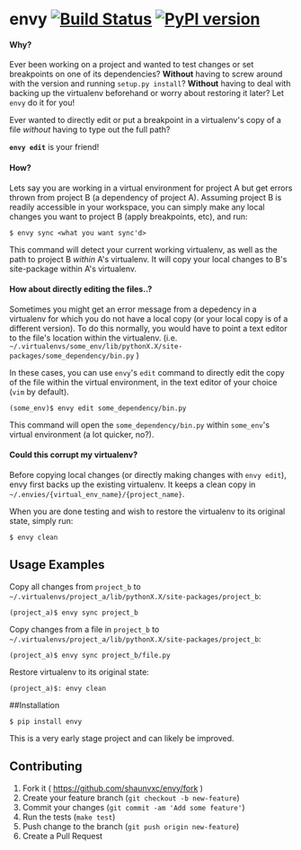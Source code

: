 # envy [![Build Status](https://travis-ci.org/shaunvxc/envy.svg?branch=master)](https://travis-ci.org/shaunvxc/envy) [![PyPI version](https://badge.fury.io/py/envy.svg)](https://badge.fury.io/py/envy)

#### Why?
Ever been working on a project and wanted to test changes or set breakpoints on one of its dependencies? **Without** having to screw around with the version and running `setup.py install`? **Without** having to deal with backing up the virtualenv beforehand or worry about restoring it later? Let `envy` do it for you!

Ever wanted to directly edit or put a breakpoint in a virtualenv's copy of a file *without* having to type out the full path?

**`envy edit`** is your friend!

#### How?
Lets say you are working in a virtual environment for project A but get errors thrown from project B (a dependency of project A).  Assuming project B is readily accessible in your workspace, you can simply make any local changes you want to project B (apply breakpoints, etc), and run:

    $ envy sync <what you want sync'd>
  
This command will detect your current working virtualenv, as well as the path to project B *within* A's virtualenv.  It will copy your local changes to B's site-package within A's virtualenv.

#### How about directly editing the files..?
Sometimes you might get an error message from a depedency in a virtualenv for which you do not have a local copy (or your local copy is of a different version).  To do this normally, you would have to point a text editor to the file's location within the virtualenv. (i.e. `~/.virtualenvs/some_env/lib/pythonX.X/site-packages/some_dependency/bin.py` )

In these cases, you can use `envy`'s `edit` command to directly edit the copy of the file within the virtual environment, in the text editor of your choice (`vim` by default).

    (some_env)$ envy edit some_dependency/bin.py

This command will open the `some_dependency/bin.py` within `some_env`'s virtual environment (a lot quicker, no?).

#### Could this corrupt my virtualenv?
Before copying local changes (or directly making changes with `envy edit`), envy first backs up the existing virtualenv.  It keeps a clean copy in `~/.envies/{virtual_env_name}/{project_name}`.

When you are done testing and wish to restore the virtualenv to its original state, simply run:

    $ envy clean

## Usage Examples
Copy all changes from `project_b` to `~/.virtualenvs/project_a/lib/pythonX.X/site-packages/project_b`:

`(project_a)$ envy sync project_b `

Copy changes from a file in `project_b` to `~/.virtualenvs/project_a/lib/pythonX.X/site-packages/project_b`:

`(project_a)$ envy sync project_b/file.py`

Restore virtualenv to its original state:

`(project_a)$: envy clean`

##Installation

`$ pip install envy`

This is a very early stage project and can likely be improved.  

## Contributing
1. Fork it ( https://github.com/shaunvxc/envy/fork )
1. Create your feature branch (`git checkout -b new-feature`)
1. Commit your changes (`git commit -am 'Add some feature'`)
1. Run the tests (`make test`)
1. Push change to the branch (`git push origin new-feature`)
1. Create a Pull Request



